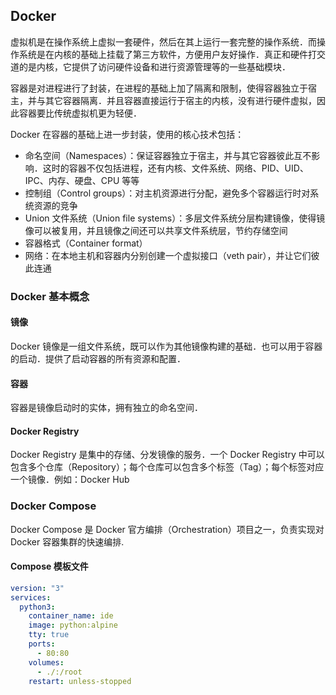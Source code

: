 ## Docker

虚拟机是在操作系统上虚拟一套硬件，然后在其上运行一套完整的操作系统．而操作系统是在内核的基础上挂载了第三方软件，方便用户友好操作．真正和硬件打交道的是内核，它提供了访问硬件设备和进行资源管理等的一些基础模块．

容器是对进程进行了封装，在进程的基础上加了隔离和限制，使得容器独立于宿主，并与其它容器隔离．并且容器直接运行于宿主的内核，没有进行硬件虚拟，因此容器要比传统虚拟机更为轻便．

Docker 在容器的基础上进一步封装，使用的核心技术包括：
* 命名空间（Namespaces）：保证容器独立于宿主，并与其它容器彼此互不影响．这时的容器不仅包括进程，还有内核、文件系统、网络、PID、UID、IPC、内存、硬盘、CPU 等等
* 控制组（Control groups）：对主机资源进行分配，避免多个容器运行时对系统资源的竞争
* Union 文件系统（Union file systems）：多层文件系统分层构建镜像，使得镜像可以被复用，并且镜像之间还可以共享文件系统层，节约存储空间
* 容器格式（Container format）
* 网络：在本地主机和容器内分别创建一个虚拟接口（veth pair），并让它们彼此连通

### Docker 基本概念

#### 镜像

Docker 镜像是一组文件系统，既可以作为其他镜像构建的基础．也可以用于容器的启动．提供了启动容器的所有资源和配置．

#### 容器

容器是镜像启动时的实体，拥有独立的命名空间．

#### Docker Registry

Docker Registry 是集中的存储、分发镜像的服务．一个 Docker Registry 中可以包含多个仓库（Repository）；每个仓库可以包含多个标签（Tag）；每个标签对应一个镜像．例如：Docker Hub


### Docker Compose

Docker Compose 是 Docker 官方编排（Orchestration）项目之一，负责实现对 Docker 容器集群的快速编排.

#### Compose 模板文件
```yaml
version: "3"
services:
  python3:
    container_name: ide
    image: python:alpine
    tty: true
    ports:
      - 80:80
    volumes:
      - ./:/root
    restart: unless-stopped
```
